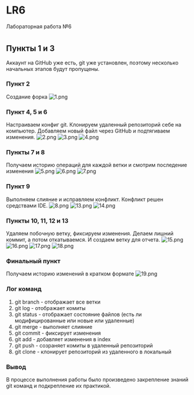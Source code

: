 # LR6
Лабораторная работа №6

#
## Пункты 1 и 3
Аккаунт на GitHub уже есть, git уже установлен,
поэтому несколько начальных этапов будут пропущены.

### Пункт 2
Создание форка
![1.png](screenshots%2F1.png)

### Пункт 4, 5 и 6
Настраиваем конфиг git.
Клонируем удаленный репозиторий себе на компьютер.
Добавляем новый файл через GitHub и подтягиваем изменения.
![2.png](screenshots%2F2.png)
![3.png](screenshots%2F3.png)
![4.png](screenshots%2F4.png)

### Пункты 7 и 8
Получаем историю операций для каждой ветки и смотрим последение изменения
![5.png](screenshots%2F5.png)
![6.png](screenshots%2F6.png)
![7.png](screenshots%2F7.png)

### Пункт 9
Выполняем слияние и исправляем конфликт.
Конфликт решен средствами IDE.
![8.png](screenshots%2F8.png)
![13.png](screenshots%2F13.png)
![14.png](screenshots%2F14.png)

### Пункты 10, 11, 12 и 13
Удаляем побочную ветку, фиксируем изменения.
Делаем лишний коммит, а потом откатываемся.
И создаем ветку для отчета.
![15.png](screenshots%2F15.png)
![16.png](screenshots%2F16.png)
![17.png](screenshots%2F17.png)
![18.png](screenshots%2F18.png)

### Финальный пункт
Получаем историю изменений в кратком формате
![19.png](screenshots%2F19.png)

### Лог команд
1. git branch - отображает все ветки
2. git log - отображает комиты
3. git status - отображает состояние файлов (есть ли модифицированные или новые или удаленные)
4. git merge - выполняет слияние
5. git commit - фиксирует изменения
6. git add - добавляет изменения в index
7. git push - созраняет комиты в удаленный репозиторий
8. git clone - клонирует репозиторий из удаленного в локальный

### Вывод
В процессе выполнения работы было произведено закрепление знаний git команд и подкрепление их практикой. 
